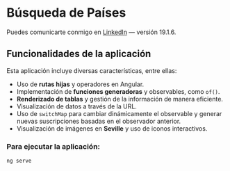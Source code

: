 # Búsqueda de Países  

Puedes comunicarte conmigo en [LinkedIn](www.linkedin.com/in/sergio-b83435250) — versión 19.1.6.  

## Funcionalidades de la aplicación  

Esta aplicación incluye diversas características, entre ellas:  

- Uso de **rutas hijas** y operadores en Angular.  
- Implementación de **funciones generadoras** y observables, como `of()`.  
- **Renderizado de tablas** y gestión de la información de manera eficiente.  
- Visualización de datos a través de la URL.  
- Uso de `switchMap` para cambiar dinámicamente el observable y generar nuevas suscripciones basadas en el observador anterior.  
- Visualización de imágenes en **Seville** y uso de iconos interactivos.  

### Para ejecutar la aplicación:  

```bash
ng serve
